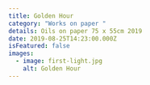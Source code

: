 ```yaml
---
title: Golden Hour
category: "Works on paper "
details: Oils on paper 75 x 55cm 2019
date: 2019-08-25T14:23:00.000Z
isFeatured: false
images:
  - image: first-light.jpg
    alt: Golden Hour
---
```

